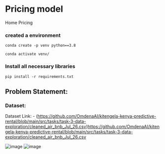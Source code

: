# Pricing model
Home Pricing

### created a environment
`conda create -p venv python==3.8`

`conda activate venv/`

### Install all necessary libraries

`pip install -r requirements.txt`


## Problem Statement:

### Dataset:

Dataset Link: - (https://github.com/OmdenaAI/kitengela-kenya-predictive-rental/blob/main/src/tasks/task-3-data-exploration/cleaned_air_bnb_Jul_26.csv)https://github.com/OmdenaAI/kitengela-kenya-predictive-rental/blob/main/src/tasks/task-3-data-exploration/cleaned_air_bnb_Jul_26.csv

![image](https://github.com/saurabhg2083/omdenamodel/assets/66420052/0baca197-9eb2-49c7-acdb-acb9b572930f)
![image](https://github.com/saurabhg2083/omdenamodel/assets/66420052/8398fe61-4fdd-4b30-a62b-12d92c28bfcf)
